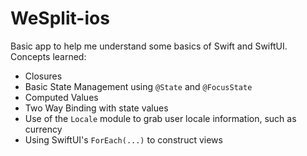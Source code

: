 # WeSplit-ios

Basic app to help me understand some basics of Swift and SwiftUI. Concepts learned:
- Closures
- Basic State Management using ```@State``` and ```@FocusState```
- Computed Values
- Two Way Binding with state values
- Use of the ```Locale``` module to grab user locale information, such as currency
- Using SwiftUI's ```ForEach(...)``` to construct views
